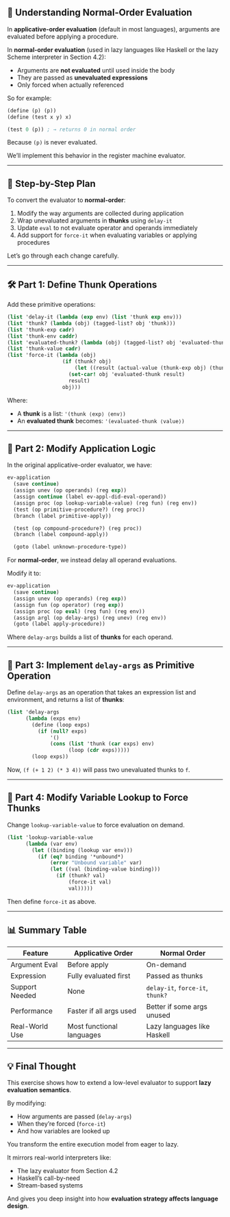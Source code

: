 ## 🧠 Understanding Normal-Order Evaluation

In **applicative-order evaluation** (default in most languages), arguments are evaluated before applying a procedure.

In **normal-order evaluation** (used in lazy languages like Haskell or the lazy Scheme interpreter in Section 4.2):
- Arguments are **not evaluated** until used inside the body
- They are passed as **unevaluated expressions**
- Only forced when actually referenced

So for example:

```scheme
(define (p) (p))
(define (test x y) x)

(test 0 (p)) ; → returns 0 in normal order
```

Because `(p)` is never evaluated.

We’ll implement this behavior in the register machine evaluator.

---

## 🔁 Step-by-Step Plan

To convert the evaluator to **normal-order**:
1. Modify the way arguments are collected during application
2. Wrap unevaluated arguments in **thunks** using `delay-it`
3. Update `eval` to not evaluate operator and operands immediately
4. Add support for `force-it` when evaluating variables or applying procedures

Let’s go through each change carefully.

---

## 🛠️ Part 1: Define Thunk Operations

Add these primitive operations:

```scheme
(list 'delay-it (lambda (exp env) (list 'thunk exp env)))
(list 'thunk? (lambda (obj) (tagged-list? obj 'thunk)))
(list 'thunk-exp cadr)
(list 'thunk-env caddr)
(list 'evaluated-thunk? (lambda (obj) (tagged-list? obj 'evaluated-thunk)))
(list 'thunk-value cadr)
(list 'force-it (lambda (obj)
                  (if (thunk? obj)
                      (let ((result (actual-value (thunk-exp obj) (thunk-env obj))))
                    (set-car! obj 'evaluated-thunk result)
                    result)
                  obj)))
```

Where:
- A **thunk** is a list: `'(thunk ⟨exp⟩ ⟨env⟩)`
- An **evaluated thunk** becomes: `'(evaluated-thunk ⟨value⟩)`

---

## 📌 Part 2: Modify Application Logic

In the original applicative-order evaluator, we have:

```scheme
ev-application
  (save continue)
  (assign unev (op operands) (reg exp))
  (assign continue (label ev-appl-did-eval-operand))
  (assign proc (op lookup-variable-value) (reg fun) (reg env))
  (test (op primitive-procedure?) (reg proc))
  (branch (label primitive-apply))

  (test (op compound-procedure?) (reg proc))
  (branch (label compound-apply))

  (goto (label unknown-procedure-type))
```

For **normal-order**, we instead delay all operand evaluations.

Modify it to:

```scheme
ev-application
  (save continue)
  (assign unev (op operands) (reg exp))
  (assign fun (op operator) (reg exp))
  (assign proc (op eval) (reg fun) (reg env))
  (assign argl (op delay-args) (reg unev) (reg env))
  (goto (label apply-procedure))
```

Where `delay-args` builds a list of **thunks** for each operand.

---

## 🧮 Part 3: Implement `delay-args` as Primitive Operation

Define `delay-args` as an operation that takes an expression list and environment, and returns a list of **thunks**:

```scheme
(list 'delay-args
      (lambda (exps env)
        (define (loop exps)
          (if (null? exps)
              '()
              (cons (list 'thunk (car exps) env)
                    (loop (cdr exps)))))
        (loop exps))
```

Now, `(f (+ 1 2) (* 3 4))` will pass two unevaluated thunks to `f`.

---

## 🎯 Part 4: Modify Variable Lookup to Force Thunks

Change `lookup-variable-value` to force evaluation on demand.

```scheme
(list 'lookup-variable-value
      (lambda (var env)
        (let ((binding (lookup var env)))
          (if (eq? binding '*unbound*)
              (error "Unbound variable" var)
              (let ((val (binding-value binding)))
                (if (thunk? val)
                    (force-it val)
                    val)))))
```

Then define `force-it` as above.

---

## 📊 Summary Table

| Feature | Applicative Order | Normal Order |
|--------|--------------------|--------------|
| Argument Eval | Before apply | On-demand |
| Expression | Fully evaluated first | Passed as thunks |
| Support Needed | None | `delay-it`, `force-it`, `thunk?` |
| Performance | Faster if all args used | Better if some args unused |
| Real-World Use | Most functional languages | Lazy languages like Haskell |

---

## 💡 Final Thought

This exercise shows how to extend a low-level evaluator to support **lazy evaluation semantics**.

By modifying:
- How arguments are passed (`delay-args`)
- When they’re forced (`force-it`)
- And how variables are looked up

You transform the entire execution model from eager to lazy.

It mirrors real-world interpreters like:
- The lazy evaluator from Section 4.2
- Haskell’s call-by-need
- Stream-based systems

And gives you deep insight into how **evaluation strategy affects language design**.

